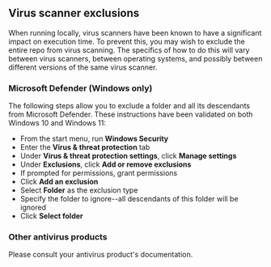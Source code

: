 <!--
Copyright (c) Microsoft Corporation. All rights reserved.
Licensed under the MIT License.
-->

## Virus scanner exclusions

When running locally, virus scanners have been known to have a significant impact on execution time. To prevent this, you may wish to exclude the entire repo from virus scanning. The specifics of how to do this will vary between virus scanners, between operating systems, and possibly between different versions of the same virus scanner.

### Microsoft Defender (Windows only)
The following steps allow you to exclude a folder and all its descendants from Microsoft Defender. These instructions have been validated on both Windows 10 and Windows 11:
- From the start menu, run **Windows Security**
- Enter the **Virus & threat protection** tab
- Under **Virus & threat protection settings**, click **Manage settings**
- Under **Exclusions**, click **Add or remove exclusions**
- If prompted for permissions, grant permissions
- Click **Add an exclusion**
- Select **Folder** as the exclusion type
- Specify the folder to ignore--all descendants of this folder will be ignored
- Click **Select folder**

### Other antivirus products
Please consult your antivirus product's documentation.